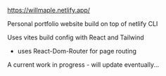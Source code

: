 https://willmaple.netlify.app/

Personal portfolio website build on top of netlify CLI

Uses vites build config with React and Tailwind
* uses React-Dom-Router for page routing

A current work in progress - will update eventually...
